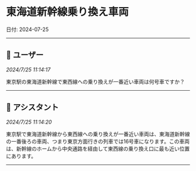 # 東海道新幹線乗り換え車両

日付: 2024-07-25

---

## 👤 ユーザー
*2024/7/25 11:14:17*

東京駅の東海道新幹線で東西線への乗り換えが一番近い車両は何号車ですか？

---

## 🤖 アシスタント
*2024/7/25 11:14:20*

東京駅で東海道新幹線から東西線への乗り換えが一番近い車両は、東海道新幹線の一番後ろの車両、つまり東京方面行きの列車では16号車になります。この車両は、新幹線のホームから中央通路を経由して東西線の乗り換え口に最も近い位置にあります。

---
